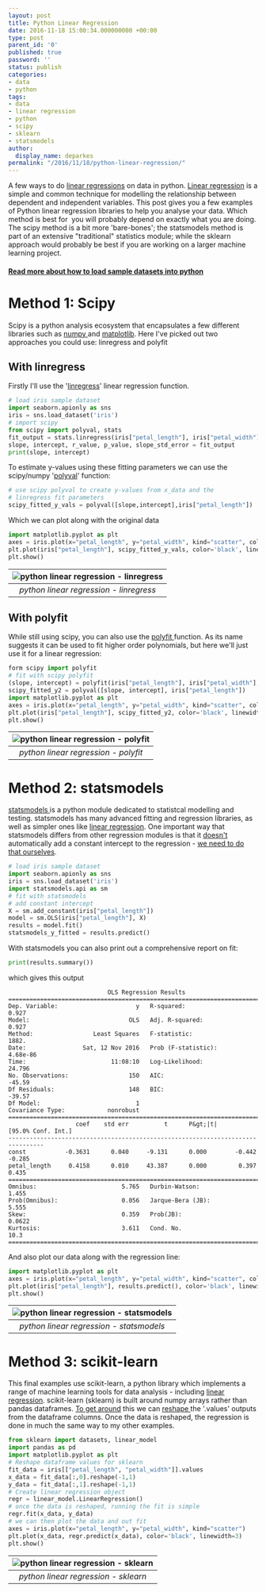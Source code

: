 ```yaml
---
layout: post
title: Python Linear Regression
date: 2016-11-18 15:00:34.000000000 +00:00
type: post
parent_id: '0'
published: true
password: ''
status: publish
categories:
- data
- python
tags:
- data
- linear regression
- python
- scipy
- sklearn
- statsmodels
author:
  display_name: deparkes
permalink: "/2016/11/18/python-linear-regression/"
---
```

A few ways to do <a href="https://en.wikipedia.org/wiki/Ordinary_least_squares">linear regressions</a> on data in python. <a href="https://en.wikipedia.org/wiki/Ordinary_least_squares">Linear regression</a> is a simple and common technique for modelling the relationship between dependent and independent variables. This post gives you a few examples of Python linear regression libraries to help you analyse your data.
Which method is best for  you will probably depend on exactly what you are doing. The scipy method is a bit more 'bare-bones'; the statsmodels method is part of an extensive "traditional" statistics module; while the sklearn approach would probably be best if you are working on a larger machine learning project.
<h4><a href="{{site.baseurl}}/2016/11/11/python-sample-datasets/">Read more about how to load sample datasets into python</a></h4>
<h1>Method 1: Scipy</h1>
Scipy is a python analysis ecosystem that encapsulates a few different libraries such as <a href="http://www.numpy.org/">numpy </a>and <a href="http://matplotlib.org/">matplotlib</a>. Here I've picked out two approaches you could use: linregress and polyfit
<h2>With linregress</h2>
Firstly I'll use the '<a href="http://scipy-cookbook.readthedocs.io/items/LinearRegression.html">linregress</a>' linear regression function.

```python
# load iris sample dataset
import seaborn.apionly as sns
iris = sns.load_dataset('iris')
# import scipy
from scipy import polyval, stats
fit_output = stats.linregress(iris["petal_length"], iris["petal_width"])
slope, intercept, r_value, p_value, slope_std_error = fit_output
print(slope, intercept)
```

To estimate y-values using these fitting parameters we can use the scipy/numpy '<a href="https://docs.scipy.org/doc/numpy/reference/generated/numpy.polyval.html">polyval</a>' function:

```python
# use scipy polyval to create y-values from x_data and the
# linregress fit parameters
scipy_fitted_y_vals = polyval([slope,intercept],iris["petal_length"])
```

Which we can plot along with the original data

```python
import matplotlib.pyplot as plt
axes = iris.plot(x="petal_length", y="petal_width", kind="scatter", color="red")
plt.plot(iris["petal_length"], scipy_fitted_y_vals, color='black', linewidth=3)
plt.show()
```

| ![python linear regression - linregress]({{site.baseurl}}/assets/2016/11/red_dots.png) |
|:--:|
| *python linear regression - linregress* |

<h2>With polyfit</h2>
While still using scipy, you can also use the <a href="https://docs.scipy.org/doc/numpy/reference/generated/numpy.polyfit.html">polyfit </a>function. As its name suggests it can be used to fit higher order polynomials, but here we'll just use it for a linear regression:

```python
form scipy import polyfit
# fit with scipy polyfit
(slope, intercept) = polyfit(iris["petal_length"], iris["petal_width"], 1)
scipy_fitted_y2 = polyval([slope, intercept], iris["petal_length"])
import matplotlib.pyplot as plt
axes = iris.plot(x="petal_length", y="petal_width", kind="scatter", color="green")
plt.plot(iris["petal_length"], scipy_fitted_y2, color='black', linewidth=3)
plt.show()
```

| ![python linear regression - polyfit]({{site.baseurl}}/assets/2016/11/green_dots.png) |
|:--:|
| *python linear regression - polyfit* |


<h1>Method 2: statsmodels</h1>
<a href="http://statsmodels.sourceforge.net/devel/index.html">statsmodels </a>is a python module dedicated to statistcal modelling and testing. statsmodels has many advanced fitting and regression libraries, as well as simpler ones like <a href="http://statsmodels.sourceforge.net/devel/examples/#regression">linear regression</a>.
One important way that statsmodels differs from other regression modules is that it <a href="http://stackoverflow.com/questions/20701484/why-do-i-get-only-one-parameter-from-a-statsmodels-ols-fit">doesn't</a> automatically add a constant intercept to the regression - <a href="http://stackoverflow.com/questions/38836465/how-to-get-the-regression-intercept-using-statsmodels-api">we need to do that ourselves</a>.

```python
# load iris sample dataset
import seaborn.apionly as sns
iris = sns.load_dataset('iris')
import statsmodels.api as sm
# fit with statsmodels
# add constant intercept
X = sm.add_constant(iris["petal_length"])
model = sm.OLS(iris["petal_length"], X)
results = model.fit()
statsmodels_y_fitted = results.predict()
```

With statsmodels you can also print out a comprehensive report on fit:

```python
print(results.summary())
```

which gives this output
```
                            OLS Regression Results
==============================================================================
Dep. Variable:                      y   R-squared:                       0.927
Model:                            OLS   Adj. R-squared:                  0.927
Method:                 Least Squares   F-statistic:                     1882.
Date:                Sat, 12 Nov 2016   Prob (F-statistic):           4.68e-86
Time:                        11:08:10   Log-Likelihood:                 24.796
No. Observations:                 150   AIC:                            -45.59
Df Residuals:                     148   BIC:                            -39.57
Df Model:                           1                                         
Covariance Type:            nonrobust                                         
================================================================================
                   coef    std err          t      P&gt;|t|      [95.0% Conf. Int.]
--------------------------------------------------------------------------------
const           -0.3631      0.040     -9.131      0.000        -0.442    -0.285
petal_length     0.4158      0.010     43.387      0.000         0.397     0.435
==============================================================================
Omnibus:                        5.765   Durbin-Watson:                   1.455
Prob(Omnibus):                  0.056   Jarque-Bera (JB):                5.555
Skew:                           0.359   Prob(JB):                       0.0622
Kurtosis:                       3.611   Cond. No.                         10.3
==============================================================================
```
And also plot our data along with the regression line:

```python
import matplotlib.pyplot as plt
axes = iris.plot(x="petal_length", y="petal_width", kind="scatter", color="yellow")
plt.plot(iris["petal_length"], results.predict(), color='black', linewidth=3)
plt.show()
```

| ![python linear regression - statsmodels]({{site.baseurl}}/assets/2016/11/yellow_dots.png) |
|:--:|
| *python linear regression - statsmodels* |

<h1>Method 3: scikit-learn</h1>
This final examples use scikit-learn, a python library which implements a range of machine learning tools for data analysis - including <a href="http://scikit-learn.org/stable/modules/generated/sklearn.linear_model.LinearRegression.html#sklearn.linear_model.LinearRegression.fit">linear regression</a>.
scikit-learn (sklearn) is built around numpy arrays rather than pandas dataframes. <a href="http://stackoverflow.com/questions/38105539/how-to-convert-a-scikit-learn-dataset-to-a-pandas-dataset">To get around</a> this we can <a href="http://stackoverflow.com/questions/35723472/how-to-use-sklearn-fit-transform-with-pandas-and-return-dataframe-instead-of-num">reshape </a>the '.values' outputs from the dataframe columns. Once the data is reshaped, the regression is done in much the same way to my other examples.

```python
from sklearn import datasets, linear_model
import pandas as pd
import matplotlib.pyplot as plt
# Reshape dataframe values for sklearn
fit_data = iris[["petal_length", "petal_width"]].values
x_data = fit_data[:,0].reshape(-1,1)
y_data = fit_data[:,1].reshape(-1,1)
# Create linear regression object
regr = linear_model.LinearRegression()
# once the data is reshaped, running the fit is simple
regr.fit(x_data, y_data)
# we can then plot the data and out fit
axes = iris.plot(x="petal_length", y="petal_width", kind="scatter")
plt.plot(x_data, regr.predict(x_data), color='black', linewidth=3)
plt.show()
```

| ![python linear regression - sklearn]({{site.baseurl}}/assets/2016/11/blue_dots.png) |
|:--:|
| *python linear regression - sklearn* |

